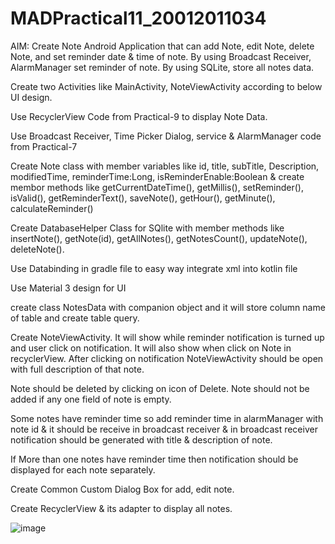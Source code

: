 # MADPractical11_20012011034

AIM: Create Note Android Application that can add Note, edit Note, delete Note, and set reminder date & time of note. By using Broadcast Receiver, AlarmManager set reminder of note. By using SQLite, store all notes data.

Create two Activities like MainActivity, NoteViewActivity according to below UI design.

Use RecyclerView Code from Practical-9 to display Note Data.

Use Broadcast Receiver, Time Picker Dialog, service & AlarmManager code from Practical-7

Create Note class with member variables like id, title, subTitle, Description, modifiedTime, reminderTime:Long, isReminderEnable:Boolean & create membor methods like getCurrentDateTime(), getMillis(), setReminder(), isValid(), getReminderText(), saveNote(), getHour(), getMinute(), calculateReminder() 

Create DatabaseHelper Class for SQlite with member methods like insertNote(), getNote(id), getAllNotes(), getNotesCount(), updateNote(), deleteNote().

Use Databinding in gradle file to easy way integrate xml into kotlin file

Use Material 3 design for UI

create class NotesData with companion object and it will store column name of table and create table query.

Create NoteViewActivity. It will show while reminder notification is turned up and user click on notification. It will also show when click on Note in recyclerView. After clicking on notification NoteViewActivity should be open with full description of that note. 

Note should be deleted by clicking on icon of Delete. Note should not be added if any one field of note is empty.

Some notes have reminder time so add reminder time in alarmManager with note id & it should be receive in broadcast receiver & in broadcast receiver notification should be generated with title & description of note.

If More than one notes have reminder time then notification should be displayed for each note separately.

Create Common Custom Dialog Box for add, edit note.

Create RecyclerView & its adapter to display all notes.

![image](https://user-images.githubusercontent.com/111893603/202267202-4fa98bb5-738b-4c3a-9e9b-48f6f4991cb7.png)

